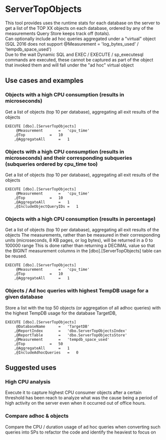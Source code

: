 # ServerTopObjects
This tool provides uses the runtime stats for each database on the server to get a list of the TOP XX objects on each database, ordered by any of the measurements Query Store keeps track off (totals).
\
Can optionally include ad hoc queries aggregated under a "virtual" object
\
(SQL 2016 does not support @Measurement = 'log_bytes_used' / 'tempdb_space_used')
\
Due to the wait Dynamic SQL and EXEC / EXECUTE / sp_executesql commands are executed, these cannot be captured as part of the object that invoked them and will fall under the "ad hoc" virtual object
## Use cases and examples
### Objects with a high CPU consumption (results in microseconds)
Get a list of objects (top 10 per database), aggregating all exit results of the objects
```
EXECUTE [dbo].[ServerTopObjects]
	 @Measurement 		= 	'cpu_time'
	,@Top 			= 	10
	,@AggregateAll		=	1
```
### Objects with a high CPU consumption (results in microseconds) and their corresponding subqueries (subqueries ordered by cpu_time too)
Get a list of objects (top 10 per database), aggregating all exit results of the objects
```
EXECUTE [dbo].[ServerTopObjects]
	 @Measurement 		= 	'cpu_time'
	,@Top 			= 	10
	,@AggregateAll		=	1
	,@IncludeObjectQueryIDs	=	1
```
### Objects with a high CPU consumption (results in percentage)
Get a list of objects (top 10 per database), aggregating all exit results of the objects
The measurements, rather than be measured in their corresponding units (microseconds, 8 KB pages, or log bytes), will be returned in a 0 to 100000 range
This is done rather than returning a DECIMAL value so that the BIGINT measurement columns in the [dbo].[ServerTopObjects] table can be reused.
```
EXECUTE [dbo].[ServerTopObjects]
	 @Measurement 		= 	'cpu_time'
	,@Top 			= 	10
	,@AggregateAll		=	1
```
### Objects / Ad hoc queries with highest TempDB usage for a given database
Store a list with the top 50 objects (or aggregation of all adhoc queries) with the highest TempDB usage for the database TargetDB,
```
EXECUTE [dbo].[ServerTopObjects]
	 @DatabaseName		=	'TargetDB'
	,@ReportIndex		=	'dbo.ServerTopObjectsIndex'
	,@ReportTable		=	'dbo.ServerTopObjectsStore'
	,@Measurement 		= 	'tempdb_space_used'
	,@Top 			= 	50
	,@AggregateAll		=	1
	,@IncludeAdhocQueries	=	0
```

## Suggested uses
### High CPU analysis
Execute it to capture highest CPU consumer objects after a certain threshold has been reach to analyze what was the cause being a period of high activity on the server even when it occurred out of office hours.
### Compare adhoc & objects
Compare the CPU / duration usage of ad hoc queries when converting such queries into SPs to refactor the code and identify the heaviest to focus on